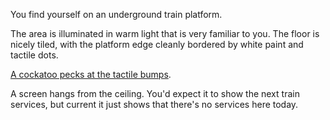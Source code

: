---
---

You find yourself on an underground train platform.

The area is illuminated in warm light that is very familiar to you.
The floor is nicely tiled, with the platform edge cleanly bordered by white paint and tactile dots.

[A cockatoo pecks at the tactile bumps](https://www.youtube.com/watch?v=aW9rx3vG8wg).

A screen hangs from the ceiling.
You'd expect it to show the next train services, but current it just shows that there's no services here today.
